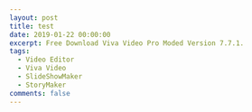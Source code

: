 ```yaml
---
layout: post
title: test
date: 2019-01-22 00:00:00
excerpt: Free Download Viva Video Pro Moded Version 7.7.1.
tags:
  - Video Editor
  - Viva Video
  - SlideShowMaker
  - StoryMaker
comments: false
---
```


